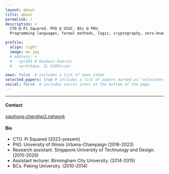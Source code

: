 ```yaml
---
layout: about
title: about
permalink: /
description: >
  CTO @ Pi Squared. PhD @ UIUC. BSc @ PKU. 
  Programming languages, formal methods, logic, cryptography, zero-knowledge.

profile:
  align: right
  image: me.jpg
  # address: >
  #   <p>201 N Goodwin Ave</p>
  #   <p>Urbana, IL 61801</p>

news: false  # includes a list of news items
selected_papers: true # includes a list of papers marked as "selected={true}"
social: false  # includes social icons at the bottom of the page
---
```


---

#### **Contact**
xiaohong.chen@pi2.network

#### **Bio**
* CTO. Pi Squared (2023-present)
* PhD. University of Illinois Urbana-Champaign (2016-2023)
* Research assistant. Singapore University of Technology and Design. (2015-2026)
* Assistant lecturer. Birmingham City University. (2014-2015)
* BCs. Peking University. (2010-2014)